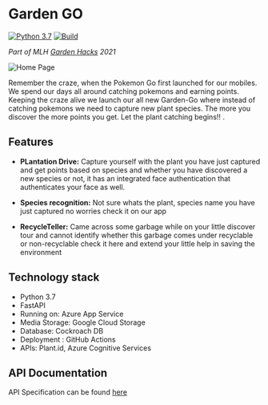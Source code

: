 # Garden GO
[![Python 3.7](https://img.shields.io/badge/python-3.7+-blue.svg)](https://www.python.org/downloads/release/python-370/)
[![Build](https://github.com/abhishek0220/Garden-Go/actions/workflows/master_gardengo.yml/badge.svg)](https://github.com/abhishek0220/Garden-Go/actions/workflows/master_gardengo.yml)

_Part of MLH [Garden Hacks](https://gardenhacks.devpost.com/) 2021_

![Home Page](https://challengepost-s3-challengepost.netdna-ssl.com/photos/production/software_photos/001/568/411/datas/gallery.jpg)

Remember the craze, when the Pokemon Go first launched for our mobiles. We spend our days all around catching pokemons and earning points. Keeping the craze alive we launch our all new Garden-Go where instead of catching pokemons we need to capture new plant species. The more you discover the more points you get. Let the plant catching begins!! .


## Features

- **PLantation Drive:** Capture yourself with the plant you have just captured and get points based on species and whether you have discovered a new species or not, it has an integrated face authentication that authenticates your face as well.

- **Species recognition:** Not sure whats the plant, species name you have just captured no worries check it on our app

- **RecycleTeller:** Came across some garbage while on your little discover tour and cannot identify whether this garbage comes under recyclable or non-recyclable check it here and extend your little help in saving the environment 

## Technology stack

- Python 3.7
- FastAPI
- Running on: Azure App Service
- Media Storage: Google Cloud Storage
- Database: Cockroach DB
- Deployment : GitHub Actions
- APIs: Plant.id, Azure Cognitive Services

## API Documentation
API Specification can be found [here](https://gardengo.azurewebsites.net/docs)
